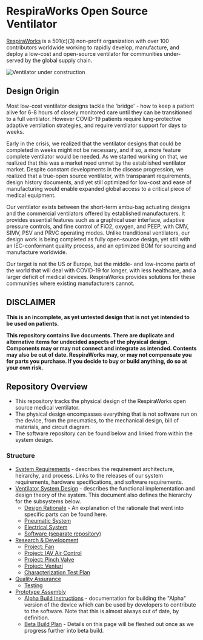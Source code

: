 # RespiraWorks Open Source Ventilator

[RespiraWorks](https://respira.works/) is a 501(c)(3) non-profit organization with over 100 contributors worldwide working to rapidly develop, manufacture, and deploy a low-cost and open-source ventilator for communities under-served by the global supply chain.

![Ventilator under construction](assets/open_box.jpg)

## Design Origin

Most low-cost ventilator designs tackle the 'bridge' - how to keep a patient alive for 6-8 hours of closely monitored care until they can be transitioned to a full ventilator. However COVID-19 patients require lung-protective adaptive ventilation strategies, and require ventilator support for days to weeks.

Early in the crisis, we realized that the ventilator designs that could be completed in weeks might not be necessary, and if so, a more feature complete ventilator would be needed. As we started working on that, we realized that this was a market need unmet by the established ventilator market. Despite constant developments in the disease progression, we realized that a true-open source ventilator, with transparant requirements, design history documents, and yet still optimized for low-cost and ease of manufacturing would enable expanded global access to a critical piece of medical equipment.

Our ventilator exists between the short-term ambu-bag actuating designs and the commercial ventilators offered by established manufacturers. It provides essential features such as a graphical user interface, adaptive pressure controls, and fine control of FiO2, oxygen, and PEEP, with CMV, SIMV, PSV and PRVC operating modes. Unlike tranditional ventilators, our design work is being completed as fully open-source design, yet still with an IEC-conformant quality process, and an optimized BOM for sourcing and manufacture worldwide.

Our target is not the US or Europe, but the middle- and low-income parts of the world that will deal with COVID-19 for longer, with less healthcare, and a larger deficit of medical devices. RespiraWorks provides solutions for these communities where existing manufacturers cannot.

## DISCLAIMER

**This is an incomplete, as yet untested design that is not yet intended to be used on patients.**

**This repository contains live documents.
There are duplicate and alternative items for undecided aspects of the physical design. Components may or may not connect and integrate as intended.
Contents may also be out of date. RespiraWorks may, or may not compensate you for parts you purchase. If you decide to buy or build anything, do so at your own risk.**

## Repository Overview

* This repository tracks the physical design of the RespiraWorks open source medical ventilator. 
* The physical design encompasses everything that is not software run on the device, from the pneumatics, to the mechanical design, bill of materials, and circuit diagram. 
* The software repository can be found below and linked from within the system design. 

### Structure

  * [System Requirements](system-requirements.md) -
  describes the requirement architecture, heirarchy, and process. Links to the releases of our system requirements, hardware specifications, and software requirements. 
  * [Ventilator System Design](ventilator-design) -
  describes the functional implementation and design theory of the system. This document also defines the hierarchy for the subsystems below.
      * [Design Rationale](ventilator-design/design-rationales.md) - An explanation of the rationale that went into specific parts can be found here. 
      * [Pneumatic System](ventilator-design/pneumatic-system)
      * [Electrical System](ventilator-design/electrical-system)
      * [Software (separate repository)](https://github.com/RespiraWorks/VentilatorSoftware)
  * [Research & Development](research-development)
      * [Project: Fan](research-development/project-fan)
      * [Project: IAV Air Control](research-development/project-iav-air-control)
      * [Project: Pinch Valve](research-development/project-pinch-valve)
      * [Project: Venturi](research-development/project-venturi)
      * [Characterization Test Plan](research-development/characterization-test-plan.md)
  * [Quality Assurance](quality-assurance)
      * [Testing](quality-assurance/testing)
  * [Prototype Assembly](ventilator-build)
      * [Alpha Build Instructions](ventilator-build/alpha-build-instructions) -
         documentation for building the "Alpha" version of the device which can be used by developers to contribute to the software. Note that this is almost always out of date, by definition.
      * [Beta Build Plan](ventilator-build/beta-build-instructions) - Details on this page will be fleshed out once as we progress further into beta build. 
  
